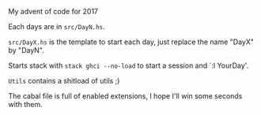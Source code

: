 My advent of code for 2017

Each days are in `src/DayN.hs`.

`src/DayX.hs` is the template to start each day, just replace the name "DayX" by "DayN".

Starts stack with `stack ghci --no-load` to start a session and `:l YourDay'.

`Utils` contains a shitload of utils ;)

The cabal file is full of enabled extensions, I hope I'll win some seconds with them.
